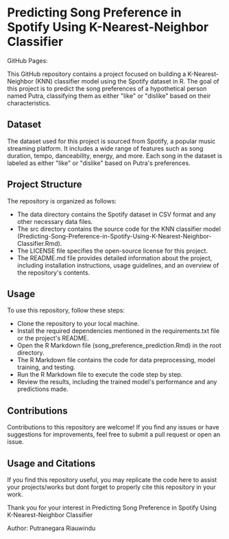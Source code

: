 # Predicting Song Preference in Spotify Using K-Nearest-Neighbor Classifier

GitHub Pages: 

This GitHub repository contains a project focused on building a K-Nearest-Neighbor (KNN) classifier model using the Spotify dataset in R. The goal of this project is to predict the song preferences of a hypothetical person named Putra, classifying them as either "like" or "dislike" based on their characteristics.

## Dataset
The dataset used for this project is sourced from Spotify, a popular music streaming platform. It includes a wide range of features such as song duration, tempo, danceability, energy, and more. Each song in the dataset is labeled as either "like" or "dislike" based on Putra's preferences.

## Project Structure
The repository is organized as follows:
- The data directory contains the Spotify dataset in CSV format and any other necessary data files.
- The src directory contains the source code for the KNN classifier model (Predicting-Song-Preference-in-Spotify-Using-K-Nearest-Neighbor-Classifier.Rmd).
- The LICENSE file specifies the open-source license for this project.
- The README.md file provides detailed information about the project, including installation instructions, usage guidelines, and an overview of the repository's contents.

## Usage
To use this repository, follow these steps:
- Clone the repository to your local machine.
- Install the required dependencies mentioned in the requirements.txt file or the project's README.
- Open the R Markdown file (song_preference_prediction.Rmd) in the root directory.
- The R Markdown file contains the code for data preprocessing, model training, and testing.
- Run the R Markdown file to execute the code step by step.
- Review the results, including the trained model's performance and any predictions made.

## Contributions
Contributions to this repository are welcome! If you find any issues or have suggestions for improvements, feel free to submit a pull request or open an issue.

## Usage and Citations
If you find this repository useful, you may replicate the code here to assist your projects/works but dont forget to properly cite this repository in your work.

Thank you for your interest in Predicting Song Preference in Spotify Using K-Nearest-Neighbor Classifier

Author: Putranegara Riauwindu






